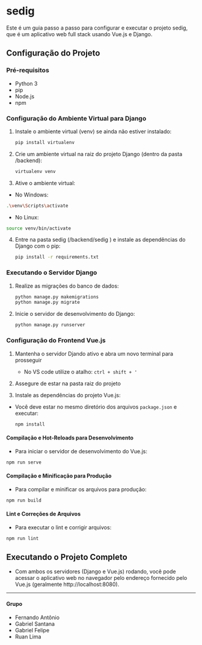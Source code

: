 # sedig

Este é um guia passo a passo para configurar e executar o projeto sedig, que é um aplicativo web full stack usando Vue.js e Django.

## Configuração do Projeto

### Pré-requisitos
- Python 3
- pip
- Node.js
- npm

### Configuração do Ambiente Virtual para Django

1. Instale o ambiente virtual (venv) se ainda não estiver instalado:
   ```bash
   pip install virtualenv
   ```
2. Crie um ambiente virtual na raiz do projeto Django (dentro da pasta /backend):
    ```bash
    virtualenv venv
    ```
 3. Ative o ambiente virtual:
   * No Windows:
   ```bash
   .\venv\Scripts\activate
   ```
   * No Linux:
   ```bash
   source venv/bin/activate
   ```
4. Entre na pasta sedig (/backend/sedig ) e instale as dependências do Django com o pip:
   ```bash
   pip install -r requirements.txt
   ```

### Executando o Servidor Django
1. Realize as migrações do banco de dados:
   ```bash
   python manage.py makemigrations
   python manage.py migrate
   ```

2. Inicie o servidor de desenvolvimento do Django:
   ```bash
   python manage.py runserver
   ```

### Configuração do Frontend Vue.js
1. Mantenha o servidor Djando ativo e abra um novo terminal para prosseguir
   * No VS code utilize o atalho:
      ``
      ctrl + shift + '
      ``
2. Assegure de estar na pasta raiz do projeto

3. Instale as dependências do projeto Vue.js:
* Você deve estar no mesmo diretório dos arquivos ``package.json`` e executar:
   ```bash
   npm install
   ```
#### Compilação e Hot-Reloads para Desenvolvimento
   * Para iniciar o servidor de desenvolvimento do Vue.js:
   ```bash
   npm run serve
   ```

#### Compilação e Minificação para Produção
   * Para compilar e minificar os arquivos para produção:
   ```bash
   npm run build
   ```

#### Lint e Correções de Arquivos
   * Para executar o lint e corrigir arquivos:
   ```bash
   npm run lint
   ```

## Executando o Projeto Completo
   * Com ambos os servidores (Django e Vue.js) rodando, você pode acessar o aplicativo web no navegador pelo endereço fornecido pelo Vue.js (geralmente http://localhost:8080).


<hr/>

#### Grupo
   * Fernando Antônio
   * Gabriel Santana
   * Gabriel Felipe
   * Ruan Lima